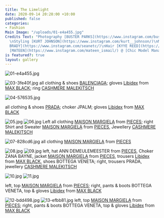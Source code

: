 ```yaml
---
title: The Limelight
date: 2020-09-14 20:28:00 +10:00
published: false
categories:
- Fashion
Main Image: "/uploads/01-e4a455.jpg"
Credits Text: "Photography [BUSTER PARKS](https://www.instagram.com/busterparks/)
  \nStyling [KURT JOHNSON](https://www.instagram.com/kurt__johnson/)\nMakeup [SEAN
  BRADY](https://www.instagram.com/seanetc/)\nHair [KYYE REED](https://www.instagram.com/kyye/)\n\nModel
  [MATEEN](https://www.instagram.com/mateen_ismail/) @ [Chic Model Management](https://www.instagram.com/chic_management/)"
is featured?: true
layout: gallery
---
```


![01-e4a455.jpg](/uploads/01-e4a455.jpg)

![03-3fe40f.jpg](/uploads/03-3fe40f.jpg)
all clothing & shoes [BALENCIAGA](https://www.balenciaga.com/au); gloves [Libidex](https://www.libidex.com/) from [MAX BLACK](https://maxblack.com.au/); ring [CASHMERE MALEKITSCH](https://cashmeremalekitsch.com/)

![04-576535.jpg](/uploads/04-576535.jpg)

all clothing & shoes [PRADA](https://www.prada.com/au/en.html); choker JPALM; gloves [Libidex](https://www.libidex.com/) from [MAX BLACK](https://maxblack.com.au/)

![05.jpg](/uploads/05.jpg)
![06.jpg](/uploads/06.jpg)
Left all clothing [MAISON MARGIELA](https://www.maisonmargiela.com/au) from [PIECES](https://piecesydney.com/); right
Shirt and Sweater [MAISON MARGIELA](https://www.maisonmargiela.com/au) from [PIECES](https://piecesydney.com/), Jewellery [CASHMERE MALEKITSCH](https://cashmeremalekitsch.com/)

![07-828cd6.jpg](/uploads/07-828cd6.jpg)
all clothing [MAISON MARGIELA](https://www.maisonmargiela.com/au) from [PIECES](https://piecesydney.com/)

![08.jpg](/uploads/08.jpg)
![09.jpg](/uploads/09.jpg)
left, hat ANN DEMEULEMEESTER from [PIECES](https://piecesydney.com/), Choker ZANA BAYNE, jacket [MAISON MARGIELA](https://www.maisonmargiela.com/au) from [PIECES](https://piecesydney.com/), trousers [Libidex](https://www.libidex.com/) from [MAX BLACK](https://maxblack.com.au/), shoes BOTTEGA VENETA; right, trousers PRADA, jewellery [CASHMERE MALEKITSCH](https://cashmeremalekitsch.com/)

![10.jpg](/uploads/10.jpg)
![11.jpg](/uploads/11.jpg)

left, top [MAISON MARGIELA](https://www.maisonmargiela.com/au) from [PIECES](https://piecesydney.com/);
right, pants & boots BOTTEGA VENETA, top & gloves [Libidex](https://www.libidex.com/) from [MAX BLACK](https://maxblack.com.au/)

![12-bdd498.jpg](/uploads/12-bdd498.jpg) 
![13-efbb81.jpg](/uploads/13-efbb81.jpg)
left, top [MAISON MARGIELA](https://www.maisonmargiela.com/au) from [PIECES](https://piecesydney.com/); right, pants & boots BOTTEGA VENETA, top & gloves [Libidex](https://www.libidex.com/) from [MAX BLACK](https://maxblack.com.au/)


